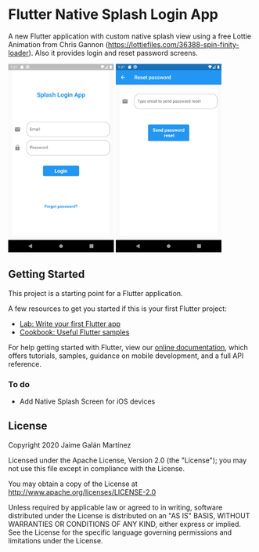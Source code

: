 # Flutter Native Splash Login App

A new Flutter application with custom native splash view using a free Lottie Animation from Chris Gannon (https://lottiefiles.com/36388-spin-finity-loader). Also it provides login and reset password screens.

<img src="https://github.com/jaimegalanmartinez/flutter_native_splash_login_app/blob/main/screen_images/login_screen.png" width="216" height="384">
<img src="https://github.com/jaimegalanmartinez/flutter_native_splash_login_app/blob/main/screen_images/reset_password_screen.png" width="216" height="384">

## Getting Started

This project is a starting point for a Flutter application.

A few resources to get you started if this is your first Flutter project:

- [Lab: Write your first Flutter app](https://flutter.dev/docs/get-started/codelab)
- [Cookbook: Useful Flutter samples](https://flutter.dev/docs/cookbook)

For help getting started with Flutter, view our
[online documentation](https://flutter.dev/docs), which offers tutorials,
samples, guidance on mobile development, and a full API reference.

### To do

 - Add Native Splash Screen for iOS devices


License
----
Copyright 2020 Jaime Galán Martínez

   Licensed under the Apache License, Version 2.0 (the "License");
   you may not use this file except in compliance with the License.

   You may obtain a copy of the License at
       http://www.apache.org/licenses/LICENSE-2.0

   Unless required by applicable law or agreed to in writing, software
   distributed under the License is distributed on an "AS IS" BASIS,
   WITHOUT WARRANTIES OR CONDITIONS OF ANY KIND, either express or implied.
   See the License for the specific language governing permissions and
   limitations under the License.


